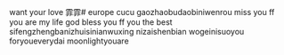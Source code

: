 want your love 霏霏# europe
cucu
gaozhaobudaobiniwenrou
miss you ff
you are my life
god bless you ff
you the best
sifengzhengbanizhuisinianwuxing
nizaishenbian
wogeinisuoyou
foryoueverydai
moonlightyouare
